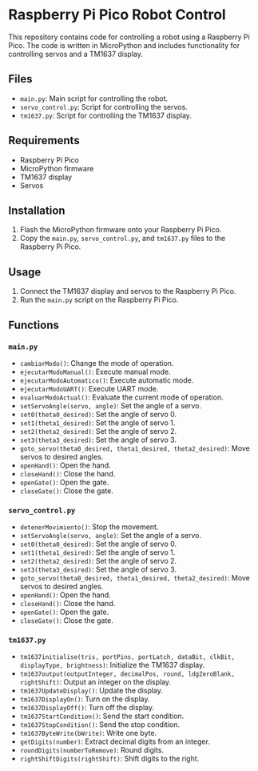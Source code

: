# Raspberry Pi Pico Robot Control

This repository contains code for controlling a robot using a Raspberry Pi Pico. The code is written in MicroPython and includes functionality for controlling servos and a TM1637 display.

## Files

- `main.py`: Main script for controlling the robot.
- `servo_control.py`: Script for controlling the servos.
- `tm1637.py`: Script for controlling the TM1637 display.

## Requirements

- Raspberry Pi Pico
- MicroPython firmware
- TM1637 display
- Servos

## Installation

1. Flash the MicroPython firmware onto your Raspberry Pi Pico.
2. Copy the `main.py`, `servo_control.py`, and `tm1637.py` files to the Raspberry Pi Pico.

## Usage

1. Connect the TM1637 display and servos to the Raspberry Pi Pico.
2. Run the `main.py` script on the Raspberry Pi Pico.

## Functions

### `main.py`

- `cambiarModo()`: Change the mode of operation.
- `ejecutarModoManual()`: Execute manual mode.
- `ejecutarModoAutomatico()`: Execute automatic mode.
- `ejecutarModoUART()`: Execute UART mode.
- `evaluarModoActual()`: Evaluate the current mode of operation.
- `setServoAngle(servo, angle)`: Set the angle of a servo.
- `set0(theta0_desired)`: Set the angle of servo 0.
- `set1(theta1_desired)`: Set the angle of servo 1.
- `set2(theta2_desired)`: Set the angle of servo 2.
- `set3(theta3_desired)`: Set the angle of servo 3.
- `goto_servo(theta0_desired, theta1_desired, theta2_desired)`: Move servos to desired angles.
- `openHand()`: Open the hand.
- `closeHand()`: Close the hand.
- `openGate()`: Open the gate.
- `closeGate()`: Close the gate.

### `servo_control.py`

- `detenerMovimiento()`: Stop the movement.
- `setServoAngle(servo, angle)`: Set the angle of a servo.
- `set0(theta0_desired)`: Set the angle of servo 0.
- `set1(theta1_desired)`: Set the angle of servo 1.
- `set2(theta2_desired)`: Set the angle of servo 2.
- `set3(theta3_desired)`: Set the angle of servo 3.
- `goto_servo(theta0_desired, theta1_desired, theta2_desired)`: Move servos to desired angles.
- `openHand()`: Open the hand.
- `closeHand()`: Close the hand.
- `openGate()`: Open the gate.
- `closeGate()`: Close the gate.

### `tm1637.py`

- `tm1637initialise(tris, portPins, portLatch, dataBit, clkBit, displayType, brightness)`: Initialize the TM1637 display.
- `tm1637output(outputInteger, decimalPos, round, ldgZeroBlank, rightShift)`: Output an integer on the display.
- `tm1637UpdateDisplay()`: Update the display.
- `tm1637DisplayOn()`: Turn on the display.
- `tm1637DisplayOff()`: Turn off the display.
- `tm1637StartCondition()`: Send the start condition.
- `tm1637StopCondition()`: Send the stop condition.
- `tm1637ByteWrite(bWrite)`: Write one byte.
- `getDigits(number)`: Extract decimal digits from an integer.
- `roundDigits(numberToRemove)`: Round digits.
- `rightShiftDigits(rightShift)`: Shift digits to the right.
